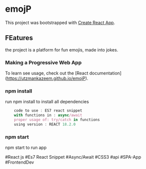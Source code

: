# emojP

This project was bootstrapped with [Create React App](https://github.com/facebook/create-react-app).

## FEatures

the project is a platform for fun emojis, made into jokes.

### Making a Progressive Web App

To learn see usage, check out the [React documentation] (https://utzmankazeem.github.io/emojP).


### npm install

run npm install to install all dependencies

```ts
    code to use : ES7 react snippet
    with functions in : async/await
    proper usage of: try/catch in functions
    using version : REACT 18.2.0
```

### npm start

npm start to run app

#React js 
#Es7 React Snippet 
#Async/Await 
#CSS3
#api
#SPA-App
#FrontendDev
